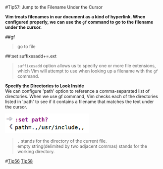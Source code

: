 #Tip57: Jump to the Filename Under the Cursor  
  
**Vim treats filenames in our document as a kind of hyperlink. When configured properly, we can use the `gf` command to go to the filename under the cursor.**  
  
##gf  
>go to file  
  
##:set suffixesadd+=.ext  
>`suffixesadd` option allows us to specify one or more file extensions, which Vim will attempt to use when looking up a filename with the `gf` command.  
  
**Specify the Directories to Look Inside**  
We can configure 'path' option to reference a comma-separated list of directories. When we use gf command, Vim checks each of the directories listed in 'path' to see if it contains a filename that matches the text under the cursor.  
  
![tip57_1](images/tip57_1.png)  
  
>`.` stands for the directory of the current file.  
>empty string(delimited by two adjacent commas) stands for the working directory.  
  
#[Tip56](tip56.md) [Tip58](tip58.md)
